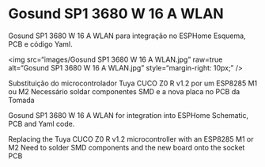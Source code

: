 # Gosund SP1 3680 W 16 A WLAN
Gosund SP1 3680 W 16 A WLAN para integração no ESPHome
Esquema, PCB e código Yaml.

<img
src=“images/Gosund SP1 3680 W 16 A WLAN.jpg”
raw=true
alt=“Gosund SP1 3680 W 16 A WLAN.jpg”
style=“margin-right: 10px;”
/>

Substituição do microcontrolador Tuya CUCO Z0 R v1.2 por um ESP8285 M1 ou M2
Necessário soldar componentes SMD e a nova placa no PCB da Tomada



Gosund SP1 3680 W 16 A WLAN for integration into ESPHome
Schematic, PCB and Yaml code.

Replacing the Tuya CUCO Z0 R v1.2 microcontroller with an ESP8285 M1 or M2
Need to solder SMD components and the new board onto the socket PCB
